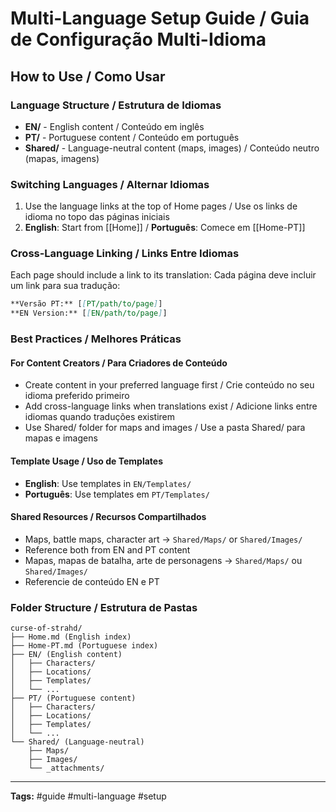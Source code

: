 # Multi-Language Setup Guide / Guia de Configuração Multi-Idioma

## How to Use / Como Usar

### Language Structure / Estrutura de Idiomas
- **EN/** - English content / Conteúdo em inglês
- **PT/** - Portuguese content / Conteúdo em português  
- **Shared/** - Language-neutral content (maps, images) / Conteúdo neutro (mapas, imagens)

### Switching Languages / Alternar Idiomas
1. Use the language links at the top of Home pages / Use os links de idioma no topo das páginas iniciais
2. **English**: Start from [[Home]] / **Português**: Comece em [[Home-PT]]

### Cross-Language Linking / Links Entre Idiomas
Each page should include a link to its translation:
Cada página deve incluir um link para sua tradução:

```markdown
**Versão PT:** [[PT/path/to/page]] 
**EN Version:** [[EN/path/to/page]]
```

### Best Practices / Melhores Práticas

#### For Content Creators / Para Criadores de Conteúdo
- Create content in your preferred language first / Crie conteúdo no seu idioma preferido primeiro
- Add cross-language links when translations exist / Adicione links entre idiomas quando traduções existirem
- Use Shared/ folder for maps and images / Use a pasta Shared/ para mapas e imagens

#### Template Usage / Uso de Templates
- **English**: Use templates in `EN/Templates/`
- **Português**: Use templates em `PT/Templates/`

#### Shared Resources / Recursos Compartilhados
- Maps, battle maps, character art → `Shared/Maps/` or `Shared/Images/`
- Reference both from EN and PT content
- Mapas, mapas de batalha, arte de personagens → `Shared/Maps/` ou `Shared/Images/`
- Referencie de conteúdo EN e PT

### Folder Structure / Estrutura de Pastas
```
curse-of-strahd/
├── Home.md (English index)
├── Home-PT.md (Portuguese index)  
├── EN/ (English content)
│   ├── Characters/
│   ├── Locations/
│   ├── Templates/
│   └── ...
├── PT/ (Portuguese content)
│   ├── Characters/
│   ├── Locations/
│   ├── Templates/
│   └── ...
└── Shared/ (Language-neutral)
    ├── Maps/
    ├── Images/
    └── _attachments/
```

---
**Tags:** #guide #multi-language #setup